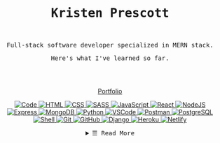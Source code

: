 <!--
<p align="center">
<img width="100%" height="100%" src="https://user-images.githubusercontent.com/55470100/118599990-58e38480-b77e-11eb-9f82-3e3e98185d62.png" data-canonical-src="https://giphy.com/gifs/nolitacrazylab-banner-ncl-h5XiaB40tLDcAwcZoB" style="max-width:100%;">
</p>
-->

<div align="center"><p><pre><samp><h1>Kristen Prescott</h1><br /><p>Full-stack software developer specialized in MERN stack.
</p><p>Here's what I've learned so far.</p></p></samp></pre></div>
<br>

<div align="center">
	
[Portfolio](https://p-folio.herokuapp.com/)
	
</div>


<p align="center">
        <!-- Code -->
        <a href="https://github.com/kristenprescott?tab=repositories" target="_blank"><img alt="Code"
                        src="https://img.shields.io/badge/-code-0E1117?style=flat-square&logo=Plex&logoColor=white">
        </a>
        <!-- HTML -->
        <a href="https://github.com/kristenprescott?tab=repositories" target="_blank"><img alt="HTML"
                        src="https://img.shields.io/badge/-HTML5-0E1117?style=flat-square&logo=html5&logoColor=E34F26">
        </a>
        <!-- CSS  -->
        <a href="https://github.com/kristenprescott?tab=repositories" target="_blank"><img alt="CSS"
                        src="https://img.shields.io/badge/-CSS3-0E1117?style=flat-square&logo=css3&logoColor=1572B6">
        </a>
	<!-- SASS -->
	<a href="https://github.com/kristenprescott?tab=repositories" target="_blank"><img alt="SASS"
                        src="https://img.shields.io/badge/-Sass-0E1117?style=flat-square&logo=sass&logoColor=23CC6699">
        </a>
        <!-- JavaScript -->
        <a href="https://github.com/kristenprescott?tab=repositories" target="_blank"><img alt="JavaScript"
                        src="https://img.shields.io/badge/-JavaScript-0E1117?style=flat-square&logo=JavaScript&logoColor=F7DF1E">
        </a>
	<!-- React -->
	<a href="https://github.com/kristenprescott?tab=repositories" target="_blank"><img alt="React"
                        src="https://img.shields.io/badge/-React-0E1117?style=flat-square&logo=react">
        </a>
	<!-- NodeJS -->
	<a href="https://github.com/kristenprescott?tab=repositories" target="_blank"><img alt="NodeJS"
                        src="https://img.shields.io/badge/-Nodejs-0E1117?style=flat-square&logo=Node.js">
        </a>
	<!-- Express -->
	<a href="https://github.com/kristenprescott?tab=repositories" target="_blank"><img alt="Express"
                        src="https://img.shields.io/badge/-Express.JS-0E1117?style=flat-square&logo=Express.JS">
        </a>
	<!-- MongoDB -->
	<a href="https://github.com/kristenprescott?tab=repositories" target="_blank"><img alt="MongoDB"
                        src="https://img.shields.io/badge/-MongoDB-0E1117?style=flat-square&logo=mongodb">
        </a>
        <!-- Python -->
        <a href="https://github.com/kristenprescott?tab=repositories" target="_blank"><img alt="Python"
                        src="https://img.shields.io/badge/-Python-0E1117?style=flat-square&logo=Python&logoColor=3776AB">
        </a>
	<!-- VSCode -->
	<a href="https://github.com/kristenprescott?tab=repositories" target="_blank"><img alt="VSCode"
                        src="https://img.shields.io/badge/-VS%20Code-0E1117?style=flat-square&logo=visual-studio-code&logoColor=007ACC">
        </a>
	<!-- Postman -->
        <a href="https://github.com/kristenprescott?tab=repositories" target="_blank"><img alt="Postman"
                        src="https://img.shields.io/badge/Postman-0E1117?style=flat-square&logo=postman">
        </a>
	<!-- PostgreSQL -->
	<a href="https://github.com/kristenprescott?tab=repositories" target="_blank"><img alt="PostgreSQL"
                        src="https://img.shields.io/badge/-PostgreSQL-0E1117?style=flat-square&logo=postgresql&logoColor=336791">
        </a>
	<!-- Shell -->
	<a href="https://github.com/kristenprescott?tab=repositories" target="_blank"><img alt="Shell"
                        src="https://img.shields.io/badge/-Shell-0E1117?style=flat-square&logo=Shell">
        </a>
	<!-- Git -->
        <a href="https://github.com/kristenprescott?tab=repositories" target="_blank"><img alt="Git"
                        src="https://img.shields.io/badge/-Git-0E1117?style=flat-square&logo=git">
        </a>
	<!-- GitHub -->
        <a href="https://github.com/kristenprescott?tab=repositories" target="_blank"><img alt="GitHub"
                        src="https://img.shields.io/badge/-GitHub-0E1117?style=flat-square&logo=github&logoColor=white">
        </a>
	<!-- Django -->
	<a href="https://github.com/kristenprescott?tab=repositories" target="_blank"><img alt="Django"
                        src="https://img.shields.io/badge/-Django-0E1117?style=flat-square&logo=Django&logoColor=092E20">
        </a>
	<!-- Heroku -->
	<a href="https://github.com/kristenprescott?tab=repositories" target="_blank"><img alt="Heroku"
                        src="https://img.shields.io/badge/-Heroku-0E1117?style=flat-square&logo=heroku&logoColor=430098">
        </a>
	<!-- Netlify -->
	<a href="https://github.com/kristenprescott?tab=repositories" target="_blank"><img alt="Netlify"
                        src="https://img.shields.io/badge/-Netlify-0E1117?style=flat-square&logo=netlify">
        </a>
</p>



<!-- Details -->
<!-- <details open align="center"> -->
<details align="center">
    <summary> <samp>&#9776; Read More</samp></summary>
    <p align="center">
        <br>
        <!-- Stats -->
        <p align="center">
            <img height="142em" src="https://github-readme-stats.vercel.app/api?username=kristenprescott&show_icons=true&theme=onedark&count_private=true&hide=prs,issues,contribs&hide_rank=true&include_all_commits=true&hide_border=true)](https://github.com/kristenprescott/github-readme-stats" />
            <img height="180em" src="https://github-readme-stats.vercel.app/api/top-langs/?username=kristenprescott&layout=compact&theme=onedark&hide_border=true)](https://github.com/kristenprescott/github-readme-stats" />
        </p>
        <br>
        <!-- Contact -->
        <p>Contact:</p>
        <!-- Gmail -->
        <a href="mailto:kristennprescott@gmail.com" target="_blank"><img alt="Gmail"
                src="https://img.shields.io/badge/-Gmail-EA4335?style=flat-square&logo=Gmail&logoColor=white">
        </a>
        <!-- Linkedin -->
        <a href="https://www.linkedin.com/in/kristenprescott/" target="_blank"><img alt="Linkedin"
                src="https://img.shields.io/badge/-Linkedin-0A66C2?style=flat-square&logo=Linkedin&logoColor=white">
        </a>
    </p>
</details>

<!-- <samp>
    <p align="center">
        •-----------------------------------•
	    <br>
	    <br>
         💻!
    </p>
</samp> -->


<!-- Footer -->

<div align="center">

<br />

<!-- ![Visitor Count](https://profile-counter.glitch.me/kristenprescott/count.svg) -->

<span>&nbsp;&nbsp;&nbsp;&nbsp;</span>  


<!--GITHUB_ACTIVITY:{"rows": 5, "raw": true}-->

<!--TIMESTAMP:{"format": "dddd, MMMM Do YYYY, h:mm:ss"}-->




</div>


<!--
**kristenprescott/kristenprescott** is a ✨ _special_ ✨ repository because its `README.md` (this file) appears on your GitHub profile.

Here are some ideas to get you started:

- 🔭 I’m currently working on ...
- 🌱 I’m currently learning ...
- 👯 I’m looking to collaborate on ...
- 🤔 I’m looking for help with ...
- 💬 Ask me about ...
- 📫 How to reach me: ...
- 😄 Pronouns: ...
- ⚡ Fun fact: ...

-->
